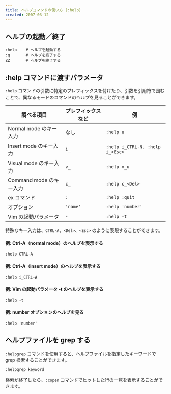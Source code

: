 ```yaml
---
title: ヘルプコマンドの使い方 (:help)
created: 2007-03-12
---
```


ヘルプの起動／終了
----

~~~
:help    # ヘルプを起動する
:q       # ヘルプを終了する
ZZ       # ヘルプを終了する
~~~

:help コマンドに渡すパラメータ
----

`:help` コマンドの引数に特定のプレフィックスを付けたり、引数を引用符で囲むことで、異なるモードのコマンドのヘルプを見ることができます。

| 調べる項目 | プレフィックスなど | 例   |
| ---------- | ------------------ | ---- |
| Normal mode のキー入力  | なし      | `:help u` |
| Insert mode のキー入力  | `i_`      | `:help i_CTRL-N, :help i_<Esc>` |
| Visual mode のキー入力  | `v_`      | `:help v_u` |
| Command mode のキー入力 | `c_`      | `:help c_<Del>` |
| ex コマンド             | `:`       | `:help :quit` |
| オプション              | `'name'`  | `:help 'number'` |
| Vim の起動パラメータ    | `-`       | `:help -t` |

特殊なキー入力は、`CTRL-A`、`<Del>`、`<Esc>` のように表現することができます。

#### 例: Ctrl-A（normal mode）のヘルプを表示する

~~~
:help CTRL-A
~~~

#### 例: Ctrl-A（insert mode）のヘルプを表示する

~~~
:help i_CTRL-A
~~~

#### 例: Vim の起動パラメータ -t のヘルプを表示する

~~~
:help -t
~~~

#### 例: number オプションのヘルプを見る

~~~
:help 'number'
~~~

ヘルプファイルを grep する
----

`:helpgrep` コマンドを使用すると、ヘルプファイルを指定したキーワードで grep 検索することができます。

~~~
:helpgrep keyword
~~~

検索が終了したら、`:copen` コマンドでヒットした行の一覧を表示することができます。

